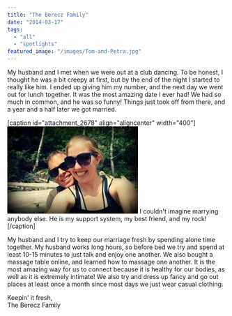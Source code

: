 ```yaml
---
title: "The Berecz Family"
date: "2014-03-17"
tags:
  - "all"
  - "spotlights"
featured_image: "/images/Tom-and-Petra.jpg"
---
```


My husband and I met when we were out at a club dancing. To be honest, I thought he was a bit creepy at first, but by the end of the night I started to really like him. I ended up giving him my number, and the next day we went out for lunch together. It was the most amazing date I ever had! We had so much in common, and he was so funny! Things just took off from there, and a year and a half later we got married.

\[caption id="attachment\_2678" align="aligncenter" width="400"\]![Newlyweds, marriage, newlywed help, relationship advice, spotlights](/images/Tom-and-Petra-300x200.jpg) I couldn't imagine marrying anybody else. He is my support system, my best friend, and my rock!\[/caption\]

My husband and I try to keep our marriage fresh by spending alone time together. My husband works long hours, so before bed we try and spend at least 10-15 minutes to just talk and enjoy one another. We also bought a massage table online, and learned how to massage one another. It is the most amazing way for us to connect because it is healthy for our bodies, as well as it is extremely intimate! We also try and dress up fancy and go out places at least once a month since most days we just wear casual clothing.

Keepin' it fresh,   
The Berecz Family
